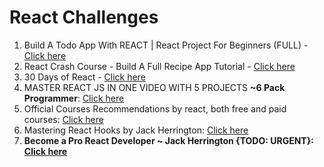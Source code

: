 # React Challenges

1. Build A Todo App With REACT | React Project For Beginners (FULL) - [Click here](https://www.youtube.com/watch?v=pCA4qpQDZD8)
2. React Crash Course - Build A Full Recipe App Tutorial - [Click here](https://www.youtube.com/watch?v=xc4uOzlndAk)
3. 30 Days of React - [Click here](https://github.com/Asabeneh/30-Days-Of-React)
4. MASTER REACT JS IN ONE VIDEO WITH 5 PROJECTS **~6 Pack Programmer**: [Click here](https://www.youtube.com/watch?v=b50zSyLiCYQ)
5. Official Courses Recommendations by react, both free and paid courses: [Click here](https://reactjs.org/community/courses.html)
6. Mastering React Hooks by Jack Herrington: [Click here](https://www.youtube.com/watch?v=zM_ZiSl2n2E)
7. **Become a Pro React Developer ~ Jack Herrington {TODO: URGENT}: [Click here](https://www.youtube.com/playlist?list=PLNqp92_EXZBJs6rKouX5U8-tWJgTLaeKv)**
